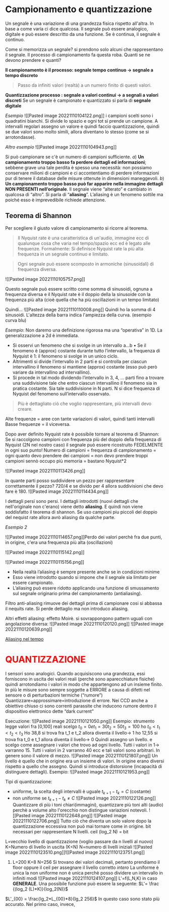 # Campionamento e quantizzazione
Un segnale è una variazione di una grandezza fisica rispetto all'altra. In base a come varia ci dice qualcosa.
Il segnale può essere analogico, digitale e può essere descritto da una funzione. Se è continua, il segnale è continuo.

Come si memorizza un segnale? si prendono solo alcuni che rappresentano il segnale. Il processo di campionamento fa questa roba.
Quanti se ne devono prendere e quanti?

**ll campionamento è il processo: segnale tempo continuo -> segnale a tempo discreto**

>Passo da infiniti valori (realtà) a un numero finito di questi valori.

**Quantizzazione processo : segnale a valori continui -> a segnali a valori discreti**
Se un segnale è campionato e quantizzato si parla di **segnale digitale**

_Esempio_
![[Pasted image 20221110104122.png]]
i campioni scelti sono i quadratini bianchi. Si divide lo spazio e ogni tot si prende un campione.
A intervalli regolari assegno un valore e quindi faccio quantizzazione, quindi se due valori sono molto simili, allora diventano lo stesso (come se si arrotondasse).

_Altro esempio_
![[Pasted image 20221110104943.png]]

Si può campionare se c'è un numero di campioni sufficiente.
*a*) **Un campionamento troppo basso fa perdere dettagli ed informazioni**; sebbene grave una tale perdita è spesso una necessità: non possiamo conservare milioni di campioni e ci accontentiamo di perdere informazioni pur di tenere il database delle misure ottenute in dimensioni maneggevoli. 
*b*) **Un campionamento troppo basso può far apparire nella immagine dettagli NON PRESENTI nell’originale**. Il segnale viene “alterato” e cambiato in qualcosa di “altro”. Si parla di “**aliasing**”. L’aliasing è un fenomeno sottile ma poiché esso è imprevedibile richiede attenzione.

## Teorema di Shannon
Per scegliere il giusto valore di campionamento si ricorre al teorema.
>Il Nyquist rate è una caratteristica di un'audio, immagine ecc di qualunque cosa che varia nel tempo/spazio ecc ed è legato alle frequenze.
>Formalmente: Si definisce Nyquist rate la più alta frequenza in un segnale continuo e limitato.

>Ogni segnale può essere scomposto in armoniche (sinusoidali) di frequenza diversa.

![[Pasted image 20221110105757.png]]

Questo segnale può essere scritto come somma di sinusoidi, ognuna a frequenza diversa e il Nyquist rate è il doppio della la sinusoide con la frequenza più alta (cioè quella che ha più oscillazioni in un tempo limitato)

Quindi...
![[Pasted image 20221110110008.png]]
Quindi ho la somma di 4 sinusoidi. L'altezza della barra indica l'ampiezza della curva. (esempio curva blu)

_Esempio_:
Non daremo una definizione rigorosa ma una “operativa” in 1D. La generalizzazione a 2d è immediata. 
- Si osservi un fenomeno che si svolge in un intervallo a…b • Se il fenomeno è (approx) costante durante tutto l’intervallo, la frequenza di Nyquist è 1: il fenomeno si svolge in un unico ciclo. 
- Altrimenti si divide l’intervallo in 2 parti e si controlla per ciascun intervallino il fenomeno si mantiene (approx) costante (esso può però variare da intervallino ad intervallino). 
- Si procede in tal modo dividendo l’intervallo in 3, 4, … parti fino a trovare una suddivisione tale che entro ciascun intervallino il fenomeno sia in pratica costante.
Sia tale suddivisione in N parti. N si dice frequenza di Nyquist del fenomeno sull’intervallo osservato.
>Più è dettagliato ciò che voglio rappresentare, più intervalli devo creare.

Alte frequenze = aree con tante variazioni di valori, quindi tanti intervalli
Basse frequenze = il viceversa.

Dopo aver definito Nyquist rate è possibile tornare al teorema di Shannon:
Se si raccolgono campioni con frequenza più del doppio della frequenza di Nyquist (2N nel nostro caso) il segnale può essere ricostruito FEDELMENTE in ogni suo punto!
Numero di campioni = frequenza di campionamento = ogni quanto devo prendere dei campioni = non devo prendere troppi campioni sennò occupo più memoria = bastano Nyquist\*2

![[Pasted image 20221110113426.png]]

In quante parti posso suddividere un pezzo per rappresentare correttamente il pezzo? 720/4 e se divido per 4 allora 
suddivisioni che devo fare è 180.
![[Pasted image 20221110114434.png]]

I dettagli persi sono persi. I dettagli introdotti (nuovi dettagli che nell'originale non c'erano) viene detto **aliasing**. E quindi non viene soddisfatto il teorema di shannon. Se uso campioni piu piccoli del doppio del nequist rate allora avrò aliasing da qualche parte.

_Esempio 2_

![[Pasted image 20221110114657.png]]Perdo dei valori perchè fra due punti, in origine, c'era una frequenza più alta (oscillazioni)

![[Pasted image 20221110115142.png]]

![[Pasted image 20221110115156.png]]
- Nella realtà l’aliasing è sempre presente anche se in condizioni minime
- Esso viene introdotto quando si impone che il segnale sia limitato per essere campionato.
- L’aliasing può essere ridotto applicando una funzione di smussamento sul segnale originario prima del campionamento (antialiasing).

Filtro anti-aliasing rimuove dei dettagli prima di campionare cosi si abbassa il nequits rate. Si perde dettaglio ma non introduco aliasing.

Altri effetti aliasing: effetto Moirè. si sovrappongono pattern uguali con angolazione diversa: ![[Pasted image 20221110120120.png]]
![[Pasted image 20221110120639.png]]

[Aliasing nel tempo](https://www.youtube.com/results?search_query=wagon+wheel+aliasing)

# <font color = #FF0000 >QUANTIZZAZIONE </font>
I sensori sono analogici. Quando acquisiscono una grandezza, essi forniscono in uscita dei valori reali (perchè sono aparecchiature fisiche) quindi arrotondiamo i valori in modo che appartengono ad un insieme finito.
In più le misure sono sempre soggette a ERRORE a causa di difetti nel sensore o di perturbazioni termiche (“rumore”)
Quantizzare=approssimare=introduzione di errore.
Nei CCD anche a obiettivo chiuso ci sono correnti parassite che inducono rumore dentro il dispositivo elettronico dette “dark current"

Esecuzione: 
![[Pasted image 20221110121050.png]]
Esempio:
strumento legge valori fra [0,100] reali
scelgo $t_0 = 0 e t_1 = 30 t_2=50 t_3=100$
ho $t_0<t_1<t_2<t_3$
Ho 38,8 si trova fra t_1 e t_2 allora diventa il livello-> 1
ho 12,55 si trova fra t_0 e t_1 allora diventa il livello-> 0
Quindi assegno un livello.
e scelgo come assegnare i valori che trovo ad ogni livello. Tutti i valori in 1-> varranno 15. Tutti i valori in 2 varranno 40 ecc e tali valori sono arbitrari. In genere sono il valore di mezzo.
![[Pasted image 20221110121807.png]]
Un livello è quello che in origine era un insieme di valori. In origine erano diversi rispetto a quello che assegno. Quindi si introduce distorsione (incapacità di distinguere dettagli).
Esempio:
![[Pasted image 20221110121953.png]]

Tipi di quantizzazione: 
- uniforme, la scelta degli intervalli è uguale $t_{k+1} -t_k = C$ (costante)
- non uniforme se  $t_{k+1} -t_k \neq C$ 
![[Pasted image 20221110122126.png]]
Quantizzare di più i toni chiari(immagini), quantizzare più toni alti (audio) perchè a volume alto l'orecchio non distingue variazioni notevoli.
![[Pasted image 20221110122648.png]]
![[Pasted image 20221110122706.png]]
Tutto ciò che diventa un solo valore dopo la quantizzazione eccessiva non può mai tornare come in origine.
bit necessari per rappresentare N livelli.
ceil (log_2 N) = bit

L=vecchio livello di quantizzazione (voglio passare da n livelli al nuovo)
K=Numero di livello in uscita (K<N)
N=numero di livelli iniziali
![[Pasted image 20221110123510.png]]![[Pasted image 20221110123751.png]]
1. L=200 K=8 N=256
Si trovano dei valori decimali, pertanto prendiamo il floor oppure il ceil per assegnare il livello corretto _intero_
La uniforme è unica
la non uniforme non è unica perchè posso dividere un intervallo in infiniti modi
![[Pasted image 20221110124107.png]]
L'=f(L,N,K) in caso **GENERALE**.
Una possibile funzione può essere la seguente:
$L'= \frac {(log_2 (L)*K)}{log_2(N)}$

$L'_{00} = \frac{lg_2*L_{00}*8}{lg_2 256}$
In questo caso sono stato più accurato.
Nel primo caso, invece, 